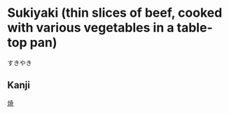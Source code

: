 # Sukiyaki (thin slices of beef, cooked with various vegetables in a table-top pan)
すきやき

## Kanji
[焼](../Kanji/kanji-dict/焼.md)